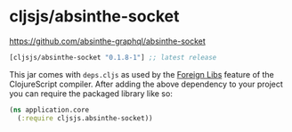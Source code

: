 # cljsjs/absinthe-socket

https://github.com/absinthe-graphql/absinthe-socket

[](dependency)
```clojure
[cljsjs/absinthe-socket "0.1.8-1"] ;; latest release
```
[](/dependency)

This jar comes with `deps.cljs` as used by the [Foreign Libs][flibs] feature
of the ClojureScript compiler. After adding the above dependency to your project
you can require the packaged library like so:

```clojure
(ns application.core
  (:require cljsjs.absinthe-socket))
```

[flibs]: https://clojurescript.org/reference/packaging-foreign-deps
